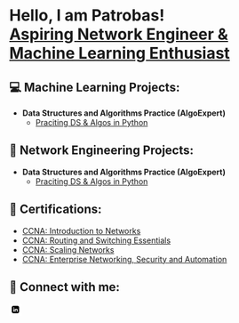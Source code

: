<h1>Hello, I am Patrobas! <br/><a href="https://www.linkedin.com/in/patrobas-masika">Aspiring Network Engineer & Machine Learning Enthusiast</a></h1>

<h2>💻 Machine Learning Projects:</h2>

- <b>Data Structures and Algorithms Practice (AlgoExpert)</b>
  - [Praciting DS & Algos in Python](https://github.com/joshmadakor1/Algorithms-Practice)

<h2>📡 Network Engineering Projects:</h2>

- <b>Data Structures and Algorithms Practice (AlgoExpert)</b>
  - [Praciting DS & Algos in Python](https://github.com/joshmadakor1/Algorithms-Practice)

<h2>📄 Certifications: </h2>
  
- <a href="https://drive.google.com/file/d/1f3OncQuk9O8rE7lvtAV98DBFXRZzdnlR/view?usp=sharing">CCNA: Introduction to Networks</a>
- <a href="https://drive.google.com/file/d/1JZuSm6Jbbu1STqz7gH1Au6juj6BPPKb3/view?usp=sharing">CCNA: Routing and Switching Essentials</a>
- <a href="https://drive.google.com/file/d/15XdoOaFe1Kgsdi6Fm7LAhBdW9QbAfGH4/view?usp=sharing">CCNA: Scaling Networks</a>
- <a href="https://www.credly.com/badges/41c7d64c-88ea-4a59-a293-7340f96fba76/public_">CCNA: Enterprise Networking, Security and Automation</a>
  
<h2> 🤳 Connect with me:</h2>
<a href="https://www.linkedin.com/in/patrobas-masika"> <img align="left" alt="PatrobasMasika | LinkedIn" src="Social-Media-Icons/linkedin-logo-linkedin-symbol-linkedin-icon-free-free-vector.jpg" width="22px"/> </a>

<!--
**joshmadakor1/joshmadakor1** is a ✨ _special_ ✨ repository because its `README.md` (this file) appears on your GitHub profile.

Here are some ideas to get you started:

- 🔭 I’m currently working on ...
- 🌱 I’m currently learning ...
- 👯 I’m looking to collaborate on ...
- 🤔 I’m looking for help with ...
- 💬 Ask me about ...
- 📫 How to reach me: ...
- 😄 Pronouns: ...
- ⚡ Fun fact: ...
-->
